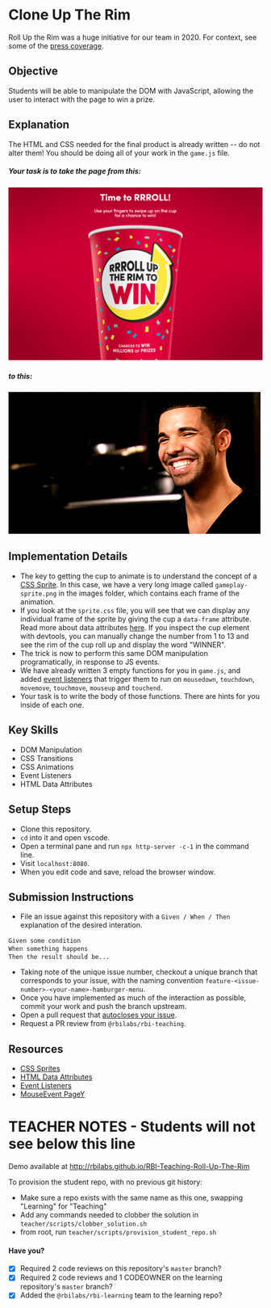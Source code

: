 # Clone Up The Rim

Roll Up the Rim was a huge initiative for our team in 2020.  For context, see some of the [press coverage](https://www.toronto.com/news-story/9877119-when-does-roll-up-the-rim-to-win-start-in-2020-/).

## Objective

Students will be able to manipulate the DOM with JavaScript, allowing the user to interact with the page to win a prize.  

## Explanation

The HTML and CSS needed for the final product is already written -- do not alter them!  You should be doing all of your work in the `game.js` file.

##### Your task is to take the page from this:

![Before](readme/before.png)

##### to this:

![After](readme/after.gif)

## Implementation Details

- The key to getting the cup to animate is to understand the concept of a [CSS Sprite](https://css-tricks.com/css-sprites/).  In this case, we have a very long image called `gameplay-sprite.png` in the images folder, which contains each frame of the animation.
- If you look at the `sprite.css` file, you will see that we can display any individual frame of the sprite by giving the cup a `data-frame` attribute.  Read more about data attributes [here](https://developer.mozilla.org/en-US/docs/Learn/HTML/Howto/Use_data_attributes).  If you inspect the cup element with devtools, you can manually change the number from 1 to 13 and see the rim of the cup roll up and display the word "WINNER".
- The trick is now to perform this same DOM manipulation programatically, in response to JS events.
- We have already written 3 empty functions for you in `game.js`, and added [event listeners](https://developer.mozilla.org/en-US/docs/Web/API/EventListener) that trigger them to run on `mousedown`, `touchdown`, `movemove`, `touchmove`, `mouseup` and `touchend`.
- Your task is to write the body of those functions.  There are hints for you inside of each one.

## Key Skills

- DOM Manipulation
- CSS Transitions
- CSS Animations
- Event Listeners
- HTML Data Attributes

## Setup Steps

- Clone this repository.
- `cd` into it and open vscode.
- Open a terminal pane and run `npx http-server -c-1` in the command line.
- Visit `localhost:8080`.
- When you edit code and save, reload the browser window.

## Submission Instructions

- File an issue against this repository with a `Given / When / Then` explanation of the desired interation.

```
Given some condition
When something happens
Then the result should be...
```

- Taking note of the unique issue number, checkout a unique branch that corresponds to your issue, with the naming convention `feature-<issue-number>-<your-name>-hamburger-menu`.
- Once you have implemented as much of the interaction as possible, commit your work and push the branch upstream.
- Open a pull request that [autocloses your issue](https://help.github.com/en/github/managing-your-work-on-github/linking-a-pull-request-to-an-issue).
- Request a PR review from `@rbilabs/rbi-teaching`.

## Resources

- [CSS Sprites](https://css-tricks.com/css-sprites/)
- [HTML Data Attributes](https://developer.mozilla.org/en-US/docs/Learn/HTML/Howto/Use_data_attributes)
- [Event Listeners](https://developer.mozilla.org/en-US/docs/Web/API/EventListener)
- [MouseEvent PageY](https://developer.mozilla.org/en-US/docs/Web/API/MouseEvent/pageY)

# TEACHER NOTES - Students will not see below this line

Demo available at http://rbilabs.github.io/RBI-Teaching-Roll-Up-The-Rim

To provision the student repo, with no previous git history:

* Make sure a repo exists with the same name as this one, swapping "Learning" for "Teaching"
* Add any commands needed to clobber the solution in `teacher/scripts/clobber_solution.sh`
* from root, run `teacher/scripts/provision_student_repo.sh`

#### Have you?

- [x] Required 2 code reviews on this repository's `master` branch?
- [x] Required 2 code reviews and 1 CODEOWNER on the learning repository's `master` branch?
- [x] Added the `@rbilabs/rbi-learning` team to the learning repo?
